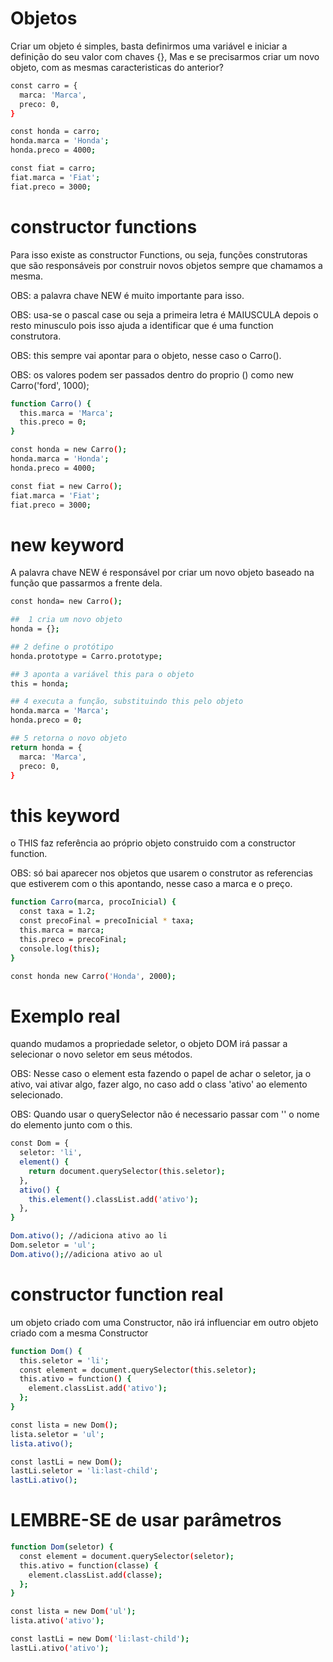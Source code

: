 # Objetos #

Criar um objeto é simples, basta definirmos uma variável e iniciar a definição do seu valor com chaves {}, Mas e se precisarmos criar um novo objeto, com as mesmas caracteristicas do anterior?

```bash
const carro = {
  marca: 'Marca',
  preco: 0,
}

const honda = carro;
honda.marca = 'Honda';
honda.preco = 4000;

const fiat = carro;
fiat.marca = 'Fiat';
fiat.preco = 3000;
```

# constructor functions #

Para isso existe as constructor Functions, ou seja, funções construtoras que são responsáveis por construir novos objetos sempre que chamamos a mesma.

OBS: a palavra chave NEW é muito importante para isso.

OBS: usa-se o pascal case ou seja a primeira letra é MAIUSCULA depois o resto minusculo pois isso ajuda a identificar que é uma function construtora.

OBS: this sempre vai apontar para o objeto, nesse caso o Carro().

OBS: os valores podem ser passados dentro do proprio () como new Carro('ford', 1000);

```bash
function Carro() {
  this.marca = 'Marca';
  this.preco = 0;
}

const honda = new Carro();
honda.marca = 'Honda';
honda.preco = 4000;

const fiat = new Carro();
fiat.marca = 'Fiat';
fiat.preco = 3000;
```

# new keyword #

A palavra chave NEW é responsável por criar um novo objeto baseado na função que passarmos a frente dela.

```bash
const honda= new Carro();

##  1 cria um novo objeto
honda = {};

## 2 define o protótipo
honda.prototype = Carro.prototype;

## 3 aponta a variável this para o objeto
this = honda;

## 4 executa a função, substituindo this pelo objeto
honda.marca = 'Marca';
honda.preco = 0;

## 5 retorna o novo objeto 
return honda = {
  marca: 'Marca',
  preco: 0, 
}
```

# this keyword #

o THIS faz referência ao próprio objeto construido com a constructor function.

OBS: só bai aparecer nos objetos que usarem o construtor as referencias que estiverem com o this apontando, nesse caso a marca e o preço.

```bash
function Carro(marca, procoInicial) {
  const taxa = 1.2;
  const precoFinal = precoInicial * taxa;
  this.marca = marca;
  this.preco = precoFinal;
  console.log(this);
}

const honda new Carro('Honda', 2000);
```

# Exemplo real #

quando mudamos a propriedade seletor, o objeto DOM irá passar a selecionar o novo seletor em seus métodos.

OBS: Nesse caso o element esta fazendo o papel de achar o seletor, ja o ativo, vai ativar algo, fazer algo, no caso add o class 'ativo' ao elemento selecionado.

OBS: Quando usar o querySelector não é necessario passar com '' o nome do elemento junto com o this.

```bash
const Dom = {
  seletor: 'li',
  element() {
    return document.querySelector(this.seletor);
  },
  ativo() {
    this.element().classList.add('ativo');
  },
}

Dom.ativo(); //adiciona ativo ao li
Dom.seletor = 'ul';
Dom.ativo();//adiciona ativo ao ul
```

# constructor function real #

um objeto criado com uma Constructor, não irá influenciar em outro objeto criado com a mesma Constructor

```bash
function Dom() {
  this.seletor = 'li';
  const element = document.querySelector(this.seletor);
  this.ativo = function() {
    element.classList.add('ativo');
  };
}

const lista = new Dom();
lista.seletor = 'ul';
lista.ativo();

const lastLi = new Dom();
lastLi.seletor = 'li:last-child';
lastLi.ativo();
```

# LEMBRE-SE de usar parâmetros #

```bash
function Dom(seletor) {
  const element = document.querySelector(seletor);
  this.ativo = function(classe) {
    element.classList.add(classe);
  };
}

const lista = new Dom('ul');
lista.ativo('ativo');

const lastLi = new Dom('li:last-child');
lastLi.ativo('ativo');
```
